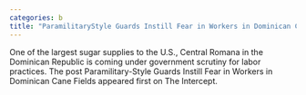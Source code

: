 ```yaml
---
categories: b
title: "ParamilitaryStyle Guards Instill Fear in Workers in Dominican Cane Fields"
---
```

One of the largest sugar supplies to the U.S., Central Romana in the Dominican Republic is coming under government scrutiny for labor practices.
The post Paramilitary-Style Guards Instill Fear in Workers in Dominican Cane Fields appeared first on The Intercept.
